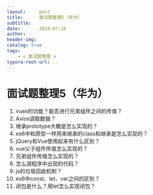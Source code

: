 ```yaml
---
layout:     post
title:      面试题整理5（华为）
subtitle:  
date:       2019-07-10
author:     
header-img: 
catalog: true
tags:
    - < 面试题整理 >
typora-root-url: ..
---
```


# 面试题整理5（华为）



1. vuex的功能？能否进行兄弟组件之间的传值？
2. Axios调取数据？
3. 继承prototype大概是怎么实现的？
4. es6中和原型一样用来继承的class和继承是怎么实现的？
5. jQuery和Vue使用起来有什么区别？
6. vue父子组件传值怎么实现的？
7. 兄弟组件传值怎么实现的？
8. 怎么调程序中出现的代码？
9. js的垃圾回收机制？
10. es6中const、let、var之间的区别？
11. 闭包是什么？用let怎么实现闭包？

